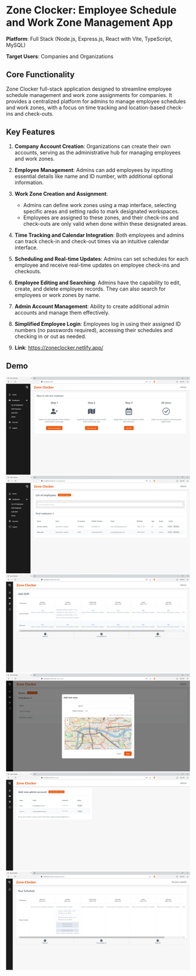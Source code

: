 # Zone Clocker: Employee Schedule and Work Zone Management App

**Platform**: Full Stack (Node.js, Express.js, React with Vite, TypeScript, MySQL)

**Target Users**: Companies and Organizations

## Core Functionality

Zone Clocker full-stack application designed to streamline employee schedule management and work zone assignments for companies. It provides a centralized platform for admins to manage employee schedules and work zones, with a focus on time tracking and location-based check-ins and check-outs.

## Key Features

1. **Company Account Creation**: Organizations can create their own accounts, serving as the administrative hub for managing employees and work zones.

2. **Employee Management**: Admins can add employees by inputting essential details like name and ID number, with additional optional information.

3. **Work Zone Creation and Assignment**:

   - Admins can define work zones using a map interface, selecting specific areas and setting radio to mark designated workspaces.
   - Employees are assigned to these zones, and their check-ins and check-outs are only valid when done within these designated areas.

4. **Time Tracking and Calendar Integration**: Both employees and admins can track check-in and check-out times via an intuitive calendar interface.

5. **Scheduling and Real-time Updates**: Admins can set schedules for each employee and receive real-time updates on employee check-ins and checkouts.

6. **Employee Editing and Searching**: Admins have the capability to edit, create, and delete employee records. They can also search for employees or work zones by name.

7. **Admin Account Management**: Ability to create additional admin accounts and manage them effectively.

8. **Simplified Employee Login**: Employees log in using their assigned ID numbers (no passwords required), accessing their schedules and checking in or out as needed.

9. **Link**: https://zoneclocker.netlify.app/ 

## Demo

![Demo](./client/public/demo/home.png)
![Demo](./client/public/demo/employees.png)
![Demo](./client/public/demo/addshift.png)
![Demo](./client/public/demo/addzone.png)
![Demo](./client/public/demo/adminaccounts.png)
![Demo](./client/public/demo/employeeview.png)
